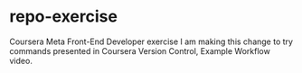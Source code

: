 # repo-exercise

Coursera Meta Front-End Developer exercise
I am making this change to try commands presented in Coursera Version Control, Example Workflow video.
